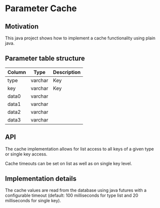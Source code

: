 # Parameter Cache

## Motivation

This java project shows how to implement a cache functionality using plain java.

## Parameter table structure

| Column | Type | Description |
| ------ | ---- | ----------- |
| type | varchar | Key |
| key | varchar | Key |
| data0 | varchar | |
| data1 | varchar | |
| data2 | varchar | |
| data3 | varchar | |

## API

The cache implementation allows for list access to all keys of a given type or single key access.

Cache timeouts can be set on list as well as on single key level.

## Implementation details

The cache values are read from the database using java futures with a configurable timeout (default: 100 milliseconds for type list and 20 milliseconds for single key).
